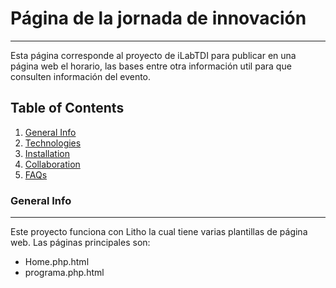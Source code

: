 # Página de la jornada de innovación
***
Esta página corresponde al proyecto de iLabTDI para publicar en una página web el horario, las bases entre otra información util
para que consulten información del evento.

## Table of Contents
1. [General Info](#general-info)
2. [Technologies](#technologies)
3. [Installation](#installation)
4. [Collaboration](#collaboration)
5. [FAQs](#faqs)
### General Info
***
Este proyecto funciona con Litho la cual tiene varias plantillas de página web.
Las páginas principales son:
* Home.php.html
* programa.php.html
